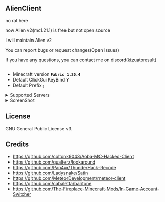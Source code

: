 ## AlienClient
no rat here

now Alien v2(mc1.21.1) is free but not open source

I will maintain Alien v2

You can report bugs or request changes(Open Issues)

If you have any questions, you can contact me on discord(kizuatoresult)

##
- Minecraft version **```Fabric 1.20.4```**
- Default ClickGui KeyBind **```Y```**
- Default Prefix **```;```**

<details>
<summary>Supported Servers</summary>
  
- 2b2t.xin
- 2b2tpvp.cn
- 3c3u.org
- 2b2tpvp.net
- crystalpvp.cc
- and servers with NoCheatPlus or Grim AntiCheat
</details>

<details>
<summary>ScreenShot</summary>
  
![image](screenshot.png)
</details>

## License
GNU General Public License v3.
## Credits
- https://github.com/coltonk9043/Aoba-MC-Hacked-Client
- https://github.com/qualterz/lookaround
- https://github.com/Pan4ur/ThunderHack-Recode
- https://github.com/Ladysnake/Satin
- https://github.com/MeteorDevelopment/meteor-client
- https://github.com/cabaletta/baritone
- https://github.com/The-Fireplace-Minecraft-Mods/In-Game-Account-Switcher

